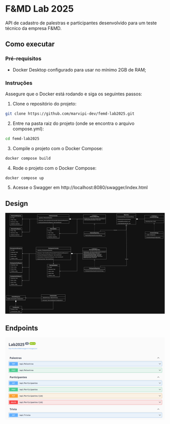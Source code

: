 # F&MD Lab 2025

API de cadastro de palestras e participantes desenvolvido para um teste técnico da empresa F&MD.

## Como executar

### Pré-requisitos

- Docker Desktop configurado para usar no mínimo 2GB de RAM;

### Instruções

Assegure que o Docker está rodando e siga os seguintes passos:
1. Clone o repositório do projeto:
```bash
git clone https://github.com/marvipi-dev/femd-lab2025.git
```
2. Entre na pasta raiz do projeto (onde se encontra o arquivo compose.yml):
```bash
cd femd-lab2025
```
3. Compile o projeto com o Docker Compose:
```bash
docker compose build
```
4. Rode o projeto com o Docker Compose:
```bash
docker compose up
```
5. Acesse o Swagger em http://localhost:8080/swagger/index.html

## Design
![Swagger](femd-design.png)

## Endpoints
![Swagger](swagger-ui.png)

